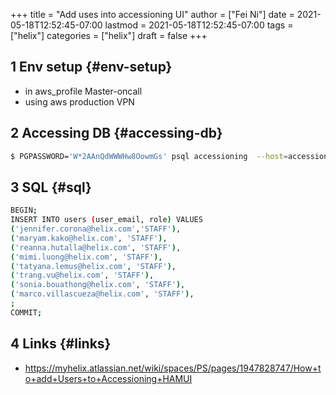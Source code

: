 +++
title = "Add uses into accessioning UI"
author = ["Fei Ni"]
date = 2021-05-18T12:52:45-07:00
lastmod = 2021-05-18T12:52:45-07:00
tags = ["helix"]
categories = ["helix"]
draft = false
+++

## <span class="section-num">1</span> Env setup {#env-setup}

-   in aws\_profile Master-oncall
-   using aws production VPN


## <span class="section-num">2</span> Accessing DB {#accessing-db}

```bash
$ PGPASSWORD='W*2AAnQdWWWHw8OowmGs' psql accessioning  --host=accessioning-aurora-hipaa.cluster-ctc4k8bzul0z.us-east-1.rds.amazonaws.com --port=5432 --user='accessioning-service'
```


## <span class="section-num">3</span> SQL {#sql}

```bash
BEGIN;
INSERT INTO users (user_email, role) VALUES
('jennifer.corona@helix.com','STAFF'),
('maryam.kako@helix.com', 'STAFF'),
('reanna.hutalla@helix.com', 'STAFF'),
('mimi.luong@helix.com', 'STAFF'),
('tatyana.lemus@helix.com', 'STAFF'),
('trang.vu@helix.com', 'STAFF'),
('sonia.bouathong@helix.com', 'STAFF'),
('marco.villascueza@helix.com', 'STAFF'),
;
COMMIT;
```


## <span class="section-num">4</span> Links {#links}

-   <https://myhelix.atlassian.net/wiki/spaces/PS/pages/1947828747/How+to+add+Users+to+Accessioning+HAMUI>
